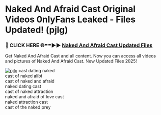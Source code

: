 # Naked And Afraid Cast Original Videos 0nlyFans Leaked - Files Updated! (pjlg)

<h3>🔴 CLICK HERE 🌐==►► <a href="https://tinyurl.com/up5wt9bj" rel="nofollow">Naked And Afraid Cast Updated Files</a></h3>

Get Naked And Afraid Cast and all content. Now you can access all videos and pictures of Naked And Afraid Cast. New Updated Files 2025!

[![pjlg](https://i.imgur.com/ABiUzMV.gif)](https://tinyurl.com/up5wt9bj)
cast dating naked<br>
cast of naked alibi<br>
cast of naked and afraid<br>
naked dating cast<br>
cast of naked attraction<br>
naked and afraid of love cast<br>
naked attraction cast<br>
cast of the naked prey